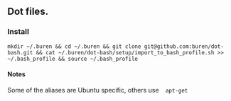 ## Dot files.

### Install
    mkdir ~/.buren && cd ~/.buren && git clone git@github.com:buren/dot-bash.git && cat ~/.buren/dot-bash/setup/import_to_bash_profile.sh >> ~/.bash_profile && source ~/.bash_profile

#### Notes
  Some of the aliases are Ubuntu specific, others use ` ` `apt-get ` ` `
